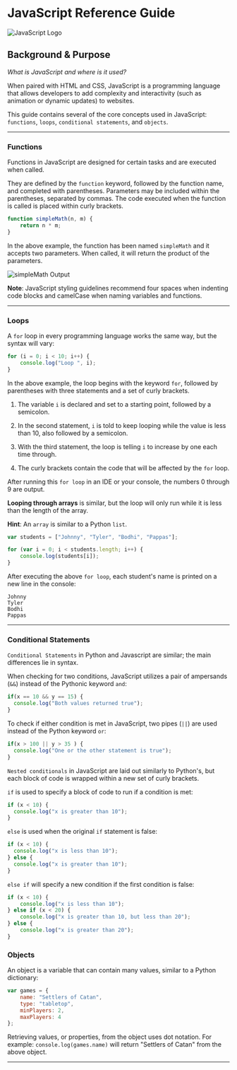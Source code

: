 # JavaScript Reference Guide

![JavaScript Logo](Images/JavaScript_Logo.png)

## Background & Purpose

_What is JavaScript and where is it used?_

When paired with HTML and CSS, JavaScript is a programming language that allows developers to add complexity and interactivity (such as animation or dynamic updates) to websites.

This guide contains several of the core concepts used in JavaScript: `functions`, `loops`, `conditional statements`, and `objects`.

- - -

### Functions

Functions in JavaScript are designed for certain tasks and are executed when called.

They are defined by the `function` keyword, followed by the function name, and completed with parentheses. Parameters may be included within the parentheses, separated by commas. The code executed when the function is called is placed within curly brackets.

```js
function simpleMath(n, m) {
    return n * m;
}
```

In the above example, the function has been named `simpleMath` and it accepts two parameters. When called, it will return the product of the parameters.

![simpleMath Output](Images/simpleMath_output.png)

**Note**: JavaScript styling guidelines recommend four spaces when indenting code blocks and camelCase when naming variables and functions.

- - -

### Loops

A `for` loop in every programming language works the same way, but the syntax will vary:

```js
for (i = 0; i < 10; i++) {
    console.log("Loop ", i);
}
```

In the above example, the loop begins with the keyword `for`, followed by parentheses with three statements and a set of curly brackets.

1. The variable `i` is declared and set to a starting point, followed by a semicolon.

2. In the second statement, `i` is told to keep looping while the value is less than 10, also followed by a semicolon.

3. With the third statement, the loop is telling `i` to increase by one each time through.

4. The curly brackets contain the code that will be affected by the `for` loop.

After running this `for loop` in an IDE or your console, the numbers 0 through 9 are output.

**Looping through arrays** is similar, but the loop will only run while it is less than the length of the array.

**Hint**: An `array` is similar to a Python `list`.

```js
var students = ["Johnny", "Tyler", "Bodhi", "Pappas"];

for (var i = 0; i < students.length; i++) {
    console.log(students[i]);
}
```

After executing the above `for loop`, each student's name is printed on a new line in the console:

```output
Johnny
Tyler
Bodhi
Pappas
```

- - -

### Conditional Statements

`Conditional Statements` in Python and Javascript are similar; the main differences lie in syntax.

When checking for two conditions, JavaScript utilizes a pair of ampersands (`&&`) instead of the Pythonic keyword `and`:

```js
if(x == 10 && y == 15) {
  console.log("Both values returned true");
}
```

To check if either condition is met in JavaScript, two pipes (`||`) are used instead of the Python keyword `or`:

```js
if(x > 100 || y > 35 ) {
  console.log("One or the other statement is true");
}
```

`Nested conditionals` in JavaScript are laid out similarly to Python's, but each block of code is wrapped within a new set of curly brackets.

`if` is used to specify a block of code to run if a condition is met:

```js
if (x < 10) {
  console.log("x is greater than 10");
}
```

`else` is used when the original `if` statement is false:

```js
if (x < 10) {
  console.log("x is less than 10");
} else {
  console.log("x is greater than 10");
}
```

`else if` will specify a new condition if the first condition is false:

```js
if (x < 10) {
    console.log("x is less than 10");
} else if (x < 20) {
    console.log("x is greater than 10, but less than 20");
} else {
    console.log("x is greater than 20");
}
```

### Objects

An object is a variable that can contain many values, similar to a Python dictionary:

```js
var games = {
    name: "Settlers of Catan",
    type: "tabletop",
    minPlayers: 2,
    maxPlayers: 4
};
```

Retrieving values, or properties, from the object uses dot notation. For example: `console.log(games.name)` will return "Settlers of Catan" from the above object.

- - -
